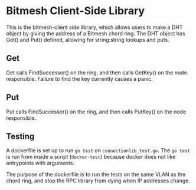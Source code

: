 # Bitmesh Client-Side Library
This is the bitmesh-client side library, which allows users to make a DHT object by giving the address of a Bitmesh chord ring.  The DHT object has Get() and Put() defined, allowing for string:string lookups and puts.
## Get
Get calls FindSuccessor() on the ring, and then calls GetKey() on the node responsible.  Failure to find the key currently causes a panic.
## Put 
Put calls FindSuccessor() on the ring, and then calls PutKey() on the node responsible.
## Testing
A dockerfile is set up to run ```go test``` on ```connectionlib_test.go```.  The ```go test``` is run from inside a script (```docker-test```) because docker does not like entrypoints with arguments.

The purpose of the dockerfile is to run the tests on the same VLAN as the chord ring, and stop the RPC library from dying when IP addresses change.